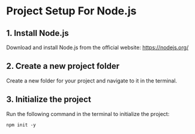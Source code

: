 # Project Setup For Node.js

## 1. Install Node.js

Download and install Node.js from the official website: https://nodejs.org/

## 2. Create a new project folder

Create a new folder for your project and navigate to it in the terminal.

## 3. Initialize the project

Run the following command in the terminal to initialize the project:

```
npm init -y
```